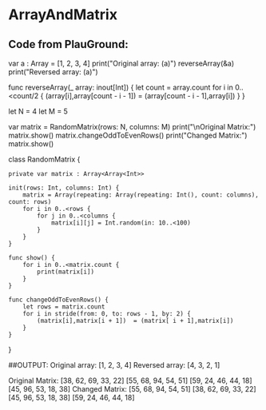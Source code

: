 # ArrayAndMatrix
## Code from PlauGround:

var a : Array = [1, 2, 3, 4]
print("Original array: \(a)")
reverseArray(&a)
print("Reversed array: \(a)")

func reverseArray(_ array: inout[Int]) {
    let count = array.count
    for i in 0..<count/2 {
       (array[i],array[count - i - 1])  = (array[count - i - 1],array[i])
    }
}

let N = 4
let M = 5

var matrix = RandomMatrix(rows: N, columns: M)
print("\nOriginal Matrix:")
matrix.show()
matrix.changeOddToEvenRows()
print("Changed Matrix:")
matrix.show()

class RandomMatrix {
    
    private var matrix : Array<Array<Int>>
    
    init(rows: Int, columns: Int) {
        matrix = Array(repeating: Array(repeating: Int(), count: columns), count: rows)
        for i in 0..<rows {
            for j in 0..<columns {
                matrix[i][j] = Int.random(in: 10..<100)
            }
        }
    }
    
    func show() {
        for i in 0..<matrix.count {
            print(matrix[i])
        }
    }
    
    func changeOddToEvenRows() {
        let rows = matrix.count
        for i in stride(from: 0, to: rows - 1, by: 2) {
            (matrix[i],matrix[i + 1])  = (matrix[ i + 1],matrix[i])
        }
    }
}




##OUTPUT:
Original array: [1, 2, 3, 4]
Reversed array: [4, 3, 2, 1]

Original Matrix:
[38, 62, 69, 33, 22]
[55, 68, 94, 54, 51]
[59, 24, 46, 44, 18]
[45, 96, 53, 18, 38]
Changed Matrix:
[55, 68, 94, 54, 51]
[38, 62, 69, 33, 22]
[45, 96, 53, 18, 38]
[59, 24, 46, 44, 18]

